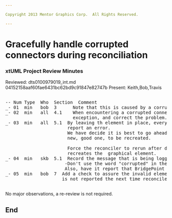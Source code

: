 ```yaml
---

Copyright 2013 Mentor Graphics Corp.  All Rights Reserved.

---
```


# Gracefully handle corrupted connectors during reconciliation
### xtUML Project Review Minutes

Reviewed:  dts0100979019_int.md
           04152158aaf60fae6431bc62bd9c91847e82747b
Present:  Keith,Bob,Travis

<pre>

-- Num Type  Who  Section  Comment
_- 01  min   bob  3      Note that this is caused by a corrupted model, and we have no way of knowing how it happened.
_- 02  min   all  4.1    When encountering a corrupted connector do not throw an exception, instead log an 
                         exception, and correct the problem.
_- 03  min   all  5.1  By leaving th element in place, every time the reconciler runs over it, it will 
                       report an error.
                       We have decide it is best to go ahead and removed this corrupted element and force a
                       new, good one, to be recreated.
	 
      	               Force the reconciler to rerun after deleting it so it 
      	               recreates the  graphical element.
_- 04  min   skb  5.1  Record the message that is being logged.
                      -Don't use the word "corrupted" in the message.  
                      Also, have it report that BridgePoint is fixing the problem.
_- 05  min   bob  7  Add a check to assure the invalid element is removed and the message 
                     is not reported the next time reconciler runs.	

</pre>
   
No major observations, a re-review is not required.


End
---
